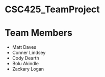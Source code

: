 # CSC425_TeamProject

# Team Members
* Matt Daves
* Conner Lindsey
* Cody Dearth
* Bolu Akindle
* Zackary Logan
